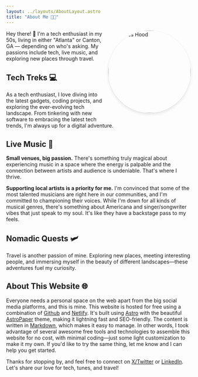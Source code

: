 ```yaml
---
layout: ../layouts/AboutLayout.astro
title: "About Me 🧑‍💻"
---
```


<img src="/cdh-bio-pic-LI.jpeg" alt="Charles Hood" style="float: right; margin: 0 0 10px 10px; border-radius: 50%; width: 225px; height: 225px; object-fit: cover; box-shadow: 0 4px 8px rgba(0,0,0,0.1);"/>

Hey there! 👋 I'm a tech enthusiast in my 50s, living in either "Atlanta" or Canton, GA — depending on who's asking. My passions include tech, live music, and exploring new places through travel.

## Tech Treks 💻
As a tech enthusiast, I love diving into the latest gadgets, coding projects, and exploring the ever-evolving tech landscape. From tinkering with new software to embracing the latest tech trends, I'm always up for a digital adventure.

## Live Music 🎵
**Small venues, big passion.** There's something truly magical about experiencing music in a space where the energy is palpable and the connection between artists and audience is undeniable. That's where I thrive.

**Supporting local artists is a priority for me.** I'm convinced that some of the most talented musicians are right here in our communities, and I'm committed to championing their voices. While I'm down for all kinds of musical genres, there's something about Americana and singer/songwriter vibes that just speak to my soul. It's like they have a backstage pass to my feels.

## Nomadic Quests 🛩️
Travel is another passion of mine. Exploring new places, meeting interesting people, and immersing myself in the beauty of different landscapes—these adventures fuel my curiosity.

## About This Website 🌐
Everyone needs a personal space on the web apart from the big social media platforms, and this is mine. This website is hosted for free using a combination of [Github](https://github.com/) and [Netlify](https://www.netlify.com/). It's built using [Astro](https://astro.build/) with the beautiful [AstroPaper](https://github.com/satnaing/astro-paper) theme, making it lightning fast and SEO-friendly. The content is written in [Markdown](https://www.markdownguide.org/), which makes it easy to manage. In other words, I took advantage of several awesome free tools and technologies to assemble this website for no cost, with minimal coding—just some light customization to make it my own. If you'd like to try the same thing, let me know and I can help you get started.

Thanks for stopping by, and feel free to connect on [X/Twitter](https://twitter.com/charleshood) or [LinkedIn](https://www.linkedin.com/in/charleshood/). Let's share our love for tech, tunes, and travel!
